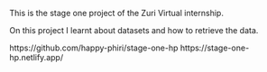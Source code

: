 This is the stage one project of the Zuri Virtual internship.

On this project I learnt about datasets and how to retrieve the data.

<!-- GITHUB LINK --> https://github.com/happy-phiri/stage-one-hp

<!-- LIVE PROJECT -->  https://stage-one-hp.netlify.app/
